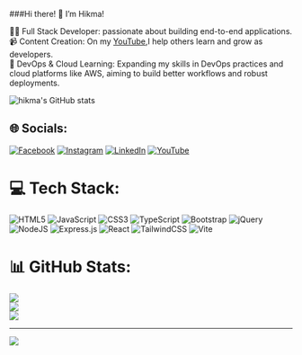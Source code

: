 ###Hi there! 👋 I’m Hikma!

👨‍💻 Full Stack Developer: passionate about building end-to-end applications. <br/>
📹 Content Creation: On my [YouTube](https://www.youtube.com/@HikmaCodeLab),I help others learn and grow as developers. <br/>
🌟 DevOps & Cloud Learning: Expanding my skills in DevOps practices and cloud platforms like AWS, aiming to build better workflows and robust deployments. <br/>

![hikma's GitHub stats](https://github-readme-stats.vercel.app/api?username=misakaxr&show_icons=true&theme=radical)

## 🌐 Socials:
[![Facebook](https://img.shields.io/badge/Facebook-%231877F2.svg?logo=Facebook&logoColor=white)](https://facebook.com/https://www.facebook.com/hikmaxawar) [![Instagram](https://img.shields.io/badge/Instagram-%23E4405F.svg?logo=Instagram&logoColor=white)](https://instagram.com/https://www.instagram.com/hikmadesigns/) [![LinkedIn](https://img.shields.io/badge/LinkedIn-%230077B5.svg?logo=linkedin&logoColor=white)](https://linkedin.com/in/hikmadesigns) [![YouTube](https://img.shields.io/badge/YouTube-%23FF0000.svg?logo=YouTube&logoColor=white)](https://youtube.com/@https://www.youtube.com/@HikmaCodeLab) 

# 💻 Tech Stack:
![HTML5](https://img.shields.io/badge/html5-%23E34F26.svg?style=for-the-badge&logo=html5&logoColor=white) ![JavaScript](https://img.shields.io/badge/javascript-%23323330.svg?style=for-the-badge&logo=javascript&logoColor=%23F7DF1E) ![CSS3](https://img.shields.io/badge/css3-%231572B6.svg?style=for-the-badge&logo=css3&logoColor=white) ![TypeScript](https://img.shields.io/badge/typescript-%23007ACC.svg?style=for-the-badge&logo=typescript&logoColor=white) ![Bootstrap](https://img.shields.io/badge/bootstrap-%238511FA.svg?style=for-the-badge&logo=bootstrap&logoColor=white) ![jQuery](https://img.shields.io/badge/jquery-%230769AD.svg?style=for-the-badge&logo=jquery&logoColor=white) ![NodeJS](https://img.shields.io/badge/node.js-6DA55F?style=for-the-badge&logo=node.js&logoColor=white) ![Express.js](https://img.shields.io/badge/express.js-%23404d59.svg?style=for-the-badge&logo=express&logoColor=%2361DAFB) ![React](https://img.shields.io/badge/react-%2320232a.svg?style=for-the-badge&logo=react&logoColor=%2361DAFB) ![TailwindCSS](https://img.shields.io/badge/tailwindcss-%2338B2AC.svg?style=for-the-badge&logo=tailwind-css&logoColor=white) ![Vite](https://img.shields.io/badge/vite-%23646CFF.svg?style=for-the-badge&logo=vite&logoColor=white)
# 📊 GitHub Stats:
![](https://github-readme-stats.vercel.app/api?username=Misakaxr&theme=dark&hide_border=false&include_all_commits=false&count_private=false)<br/>
![](https://github-readme-streak-stats.herokuapp.com/?user=Misakaxr&theme=dark&hide_border=false)<br/>
![](https://github-readme-stats.vercel.app/api/top-langs/?username=Misakaxr&theme=dark&hide_border=false&include_all_commits=false&count_private=false&layout=compact)

---
[![](https://visitcount.itsvg.in/api?id=Misakaxr&icon=0&color=0)](https://visitcount.itsvg.in)

<!-- Proudly created with GPRM ( https://gprm.itsvg.in ) -->

